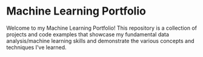 # Machine Learning Portfolio

Welcome to my Machine Learning Portfolio! This repository is a collection of projects and code examples that showcase my fundamental data analysis/machine learning skills and demonstrate the various concepts and techniques I've learned. 


